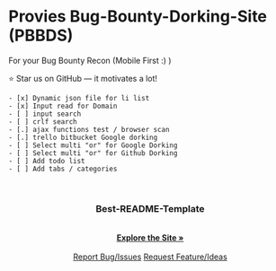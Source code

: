 # Provies Bug-Bounty-Dorking-Site (PBBDS)
For your Bug Bounty Recon (Mobile First :) ) 

:star: Star us on GitHub — it motivates a lot!

    - [x] Dynamic json file for li list
    - [x] Input read for Domain
    - [ ] input search 
    - [ ] crlf search 
    - [.] ajax functions test / browser scan 
    - [.] trello bitbucket Google dorking 
    - [ ] Select multi "or" for Google Dorking
    - [ ] Select multi "or" for Github Dorking
    - [ ] Add todo list 
    - [ ] Add tabs / categories 
    
<br />
<p align="center">
  <a href="">
  </a>
  <h3 align="center">Best-README-Template</h3>
  <p align="center">
    <br />
    <a href="https://provie.github.io/Provies-Bug-Bounty-Dorking-Site-PBBDS/"><strong>Explore the Site »</strong></a>
    <br />
    <br />
    <a href="https://github.com/provie/Provies-Bug-Bounty-Dorking-Site-PBBDS/issues/new">Report Bug/Issues</a>
    <a href="https://github.com/provie/Provies-Bug-Bounty-Dorking-Site-PBBDS/discussions/new">Request Feature/Ideas</a>
  </p>
</p>
